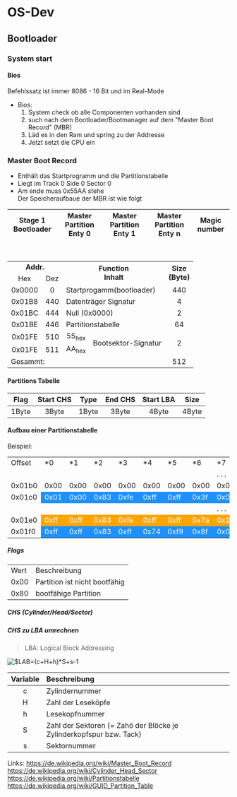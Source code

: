 # OS-Dev

## Bootloader
### System start

#### Bios
Befehlssatz ist immer 8086 - 16 Bit und im Real-Mode

- Bios:
  1. System check ob alle Componenten vorhanden sind
  2. such nach dem Bootloader/Bootmanager auf dem "Master Boot Record" (MBR)
  3. Läd es in den Ram und spring zu der Addresse
  4. Jetzt setzt die CPU ein
 
### Master Boot Record
 - Enthält das Startprogramm und die Partitionstabelle
 - Liegt im Track 0 Side 0 Sector 0
 - Am ende muss 0x55AA stehe<br/>
Der Speicheraufbaue der MBR ist wie folgt 

| Stage 1 Bootloader | Master Partition Enty 0 | Master Partition Enty 1 | Master Partition Enty n | Magic number |
| ------------------ | ----------------------- | ----------------------- | ----------------------- | ------------ |
<br/>
<table border="0">
 <tr>
    <td align="center" colspan="2"><b>Addr.</b>
    <td align="center" rowspan="2" colspan="2"><b>Function<br/>Inhalt</b></td>
    <td align="center" rowspan="2"><b>Size<br/>(Byte)</b></td>
 </tr>
 <tr>
    <td align="center">Hex</td>
    <td align="center">Dez</td>
 </tr>
 <tr>
    <td align="center">0x0000</td>
    <td align="center">0</td>
    <td colspan="2">Startprogamm(bootloader)</td>
    <td align="center">440</td>
 </tr>
 <tr>
    <td align="center">0x01B8</td>
    <td align="center">440</td>
    <td colspan="2">Datenträger Signatur</td>
    <td align="center">4</td>
 </tr>
 <tr>
    <td align="center">0x01BC</td>
    <td align="center">444</td>
    <td colspan="2">Null (0x0000)</td>
    <td align="center">2</td>
 </tr> 
 <tr>
    <td align="center">0x01BE</td>
    <td align="center">446</td>
    <td colspan="2">Partitionstabelle</td>
    <td align="center">64</td>
 </tr>
 <tr>
    <td align="center">0x01FE</td>
    <td align="center">510</td>
    <td align="center">55<sub>hex</sub></td>
    <td rowspan="2">Bootsektor-Signatur</td>
    <td rowspan="2" align="center">2</td>
 </tr>
 <tr >
    <td align="center">0x01FE</td>
    <td align="center">511</td>
    <td align="center">AA<sub>hex</sub></td>
 </tr>
   <tr>
  <td colspan="4">Gesammt:</td>
  <td align="center">512</td>
   </tr>
</table>

#### Partitions Tabelle 
| Flag  | Start CHS | Type  | End CHS | Start LBA | Size  |
| :---: | :-------: | :---: | :-----: | :-------: | :---: |
| 1Byte |   3Byte   | 1Byte |  3Byte  |   4Byte   | 4Byte |

#### Aufbau einer Partitionstabelle

Beispiel:
<table>
   <tr>
      <td>Offset</td>
      <td>*0</td> 
      <td>*1</td> 
      <td>*2</td> 
      <td>*3</td> 
      <td>*4</td> 
      <td>*5</td> 
      <td>*6</td> 
      <td>*7</td> 
      <td>*8</td> 
      <td>*9</td> 
      <td>*A</td> 
      <td>*B</td> 
      <td>*C</td> 
      <td>*D</td> 
      <td>*E</td> 
      <td>*F</td>
   </tr>
   <tr>
      <td  align="center" colspan="17">.  .  .</td>
   </tr>
   <tr>
      <td>0x01b0</td>
      <td>0x00</td> 
      <td>0x00</td> 
      <td>0x00</td> 
      <td>0x00</td> 
      <td>0x00</td> 
      <td>0x00</td> 
      <td>0x00</td> 
      <td>0x00</td> 
      <td>0x78</td> 
      <td>0x56</td> 
      <td>0x34</td> 
      <td>0x12</td> 
      <td>0x00</td> 
      <td>0x00</td> 
      <td style="background-color: #1E90FF; color: white">0x00</td> 
      <td style="background-color: #1E90FF; color: white">0x01</td>
   </tr>
   <tr>
      <td>0x01c0</td>
      <td style="background-color: #1E90FF; color: white">0x01</td> 
      <td style="background-color: #1E90FF; color: white">0x00</td> 
      <td style="background-color: #1E90FF; color: white">0x83</td> 
      <td style="background-color: #1E90FF; color: white">0xfe</td> 
      <td style="background-color: #1E90FF; color: white">0xff</td> 
      <td style="background-color: #1E90FF; color: white">0xff</td> 
      <td style="background-color: #1E90FF; color: white">0x3f</td> 
      <td style="background-color: #1E90FF; color: white">0x00</td> 
      <td style="background-color: #1E90FF; color: white">0x00</td> 
      <td style="background-color: #1E90FF; color: white">0x00</td> 
      <td style="background-color: #1E90FF; color: white">0x41</td> 
      <td style="background-color: #1E90FF; color: white">0x29</td> 
      <td style="background-color: #1E90FF; color: white">0x54</td> 
      <td style="background-color: #1E90FF; color: white">0x02</td> 
      <td>0x00</td> 
      <td>0xfe</td>
   </tr>
   <tr>
      <td align="center" colspan="17">.  .  .</td>
   </tr>
   <tr>
      <td>0x01e0</td>
      <td style="background-color: orange; color: white">0xff</td> 
      <td style="background-color: orange; color: white">0xff</td> 
      <td style="background-color: orange; color: white">0x83</td> 
      <td style="background-color: orange; color: white">0xfe</td> 
      <td style="background-color: orange; color: white">0xff</td> 
      <td style="background-color: orange; color: white">0xff</td> 
      <td style="background-color: orange; color: white">0x7a</td> 
      <td style="background-color: orange; color: white">0x11</td> 
      <td style="background-color: orange; color: white">0x72</td> 
      <td style="background-color: orange; color: white">0x02</td> 
      <td style="background-color: orange; color: white">0xfa</td> 
      <td style="background-color: orange; color: white">0xe7</td> 
      <td style="background-color: orange; color: white">0x1d</td> 
      <td style="background-color: orange; color: white">0x00</td> 
      <td style="background-color: #1E90FF; color: white">0x80</td> 
      <td style="background-color: #1E90FF; color: white">0xfe</td>
   </tr>
   <tr>
      <td>0x01f0</td>
      <td style="background-color: #1E90FF; color: white">0xff</td> 
      <td style="background-color: #1E90FF; color: white">0xff</td> 
      <td style="background-color: #1E90FF; color: white">0x83</td> 
      <td style="background-color: #1E90FF; color: white">0xff</td> 
      <td style="background-color: #1E90FF; color: white">0x74</td> 
      <td style="background-color: #1E90FF; color: white">0xf9</td> 
      <td style="background-color: #1E90FF; color: white">0x8f</td> 
      <td style="background-color: #1E90FF; color: white">0x02</td> 
      <td style="background-color: #1E90FF; color: white">0x0c</td> 
      <td style="background-color: #1E90FF; color: white">0x83</td> 
      <td style="background-color: #1E90FF; color: white">0x6c</td> 
      <td style="background-color: #1E90FF; color: white">0x04</td> 
      <td style="background-color: #1E90FF; color: white">0x54</td> 
      <td style="background-color: #1E90FF; color: white">0x02</td> 
      <td style="background-color: red; color: white">0x55</td>
      <td style="background-color: red; color: white">0xAA</td>
   </tr>
</table>

##### Flags

<table>
   <tr>
      <td>Wert</td>
      <td>Beschreibung</td>
   </tr>
   <tr>
      <td>0x00</td>
      <td>Partition ist nicht bootfähig</td>
   </tr>
   <tr>
      <td>0x80</td>
      <td>bootfähige Partition</td>
   </tr>
</table>

##### CHS (Cylinder/Head/Sector)




##### CHS zu LBA umrechnen
> LBA: Logical Block Addressing<br/>

<img src="https://latex.codecogs.com/gif.latex?$LAB=(C&plus;H&plus;h)*S&plus;s-1" title="$LAB=(c+H+h)*S+s-1"/><br/>

| Variable | Beschreibung                                                         |
| :------: | :------------------------------------------------------------------- |
|    c     | Zylindernummer                                                       |
|    H     | Zahl der Leseköpfe                                                   |
|    h     | Lesekopfnummer                                                       |
|    S     | Zahl der Sektoren (= Zahö der Blöcke je Zylinderkopfspur  bzw. Tack) |
|    s     | Sektornummer                                                         |



Links: 
https://de.wikipedia.org/wiki/Master_Boot_Record<br/>
https://de.wikipedia.org/wiki/Cylinder_Head_Sector<br/>
https://de.wikipedia.org/wiki/Partitionstabelle<br/>
https://de.wikipedia.org/wiki/GUID_Partition_Table<br/>


